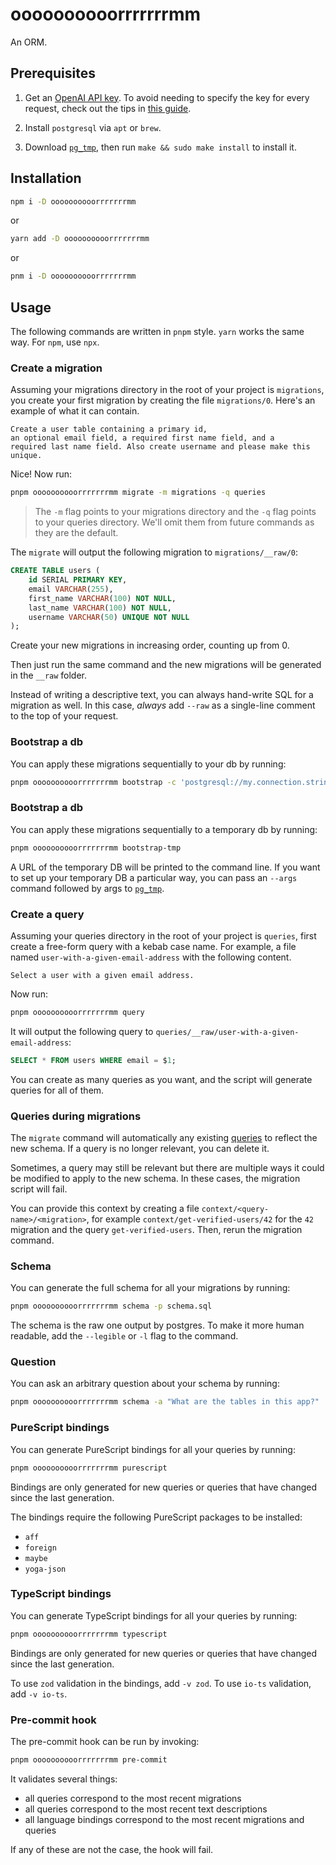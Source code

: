 # oooooooooorrrrrrrmm

An ORM.

## Prerequisites

1. Get an [OpenAI API key](https://help.openai.com/en/articles/4936850-where-do-i-find-my-openai-api-key). To avoid needing to specify the key for every request, check out the tips in [this guide](https://help.openai.com/en/articles/5112595-best-practices-for-api-key-safety).

2. Install `postgresql` via `apt` or `brew`.

3. Download [`pg_tmp`](https://github.com/eradman/ephemeralpg), then run `make && sudo make install` to install it.

## Installation

```bash
npm i -D oooooooooorrrrrrrmm
```

or

```bash
yarn add -D oooooooooorrrrrrrmm
```

or

```bash
pnm i -D oooooooooorrrrrrrmm
```

## Usage

The following commands are written in `pnpm` style. `yarn` works the same way. For `npm`, use `npx`.

### Create a migration

Assuming your migrations directory in the root of your project is `migrations`, you create your first migration by creating the file `migrations/0`. Here's an example of what it can contain.

```
Create a user table containing a primary id,
an optional email field, a required first name field, and a
required last name field. Also create username and please make this unique.
```

Nice! Now run:

```bash
pnpm oooooooooorrrrrrrmm migrate -m migrations -q queries
```

> The `-m` flag points to your migrations directory and the `-q` flag points to your queries directory. We'll omit them from future commands as they are the default.

The `migrate` will output the following migration to `migrations/__raw/0`:

```sql
CREATE TABLE users (
    id SERIAL PRIMARY KEY,
    email VARCHAR(255),
    first_name VARCHAR(100) NOT NULL,
    last_name VARCHAR(100) NOT NULL,
    username VARCHAR(50) UNIQUE NOT NULL
);
```

Create your new migrations in increasing order, counting up from 0.

Then just run the same command and the new migrations will be generated in the `__raw` folder.

Instead of writing a descriptive text, you can always hand-write SQL for a migration as well. In this case, _always_ add `--raw` as a single-line comment
to the top of your request.

### Bootstrap a db

You can apply these migrations sequentially to your db by running:

```bash
pnpm oooooooooorrrrrrrmm bootstrap -c 'postgresql://my.connection.string'
```

### Bootstrap a db

You can apply these migrations sequentially to a temporary db by running:

```bash
pnpm oooooooooorrrrrrrmm bootstrap-tmp
```

A URL of the temporary DB will be printed to the command line. If you want to set up your temporary DB a particular way, you can pass an `--args` command followed by args to [`pg_tmp`](https://eradman.com/ephemeralpg/).

### Create a query

Assuming your queries directory in the root of your project is `queries`, first create a free-form query with a kebab case name. For example, a file named `user-with-a-given-email-address` with the following content.

```
Select a user with a given email address.
```

Now run:

```bash
pnpm oooooooooorrrrrrrmm query
```

It will output the following query to `queries/__raw/user-with-a-given-email-address`:

```sql
SELECT * FROM users WHERE email = $1;
```

You can create as many queries as you want, and the script will generate queries for all of them.

### Queries during migrations

The `migrate` command will automatically any existing [queries](#create-a-query) to reflect the new schema. If a query is no longer relevant, you can delete it. 

Sometimes, a query may still be relevant but there are multiple ways it could be modified to apply to the new schema. In these cases, the migration script will fail.

You can provide this context by creating a file `context/<query-name>/<migration>`, for example `context/get-verified-users/42` for the `42` migration and the query `get-verified-users`. Then, rerun the migration command.

### Schema

You can generate the full schema for all your migrations by running:

```bash
pnpm oooooooooorrrrrrrmm schema -p schema.sql
```

The schema is the raw one output by postgres. To make it more human readable, add the `--legible` or `-l` flag to the command.

### Question

You can ask an arbitrary question about your schema by running:

```bash
pnpm oooooooooorrrrrrrmm schema -a "What are the tables in this app?"
```

### PureScript bindings

You can generate PureScript bindings for all your queries by running:

```bash
pnpm oooooooooorrrrrrrmm purescript
```

Bindings are only generated for new queries or queries that have changed since the last generation.

The bindings require the following PureScript packages to be installed:

- `aff`
- `foreign`
- `maybe`
- `yoga-json`

### TypeScript bindings

You can generate TypeScript bindings for all your queries by running:

```bash
pnpm oooooooooorrrrrrrmm typescript
```

Bindings are only generated for new queries or queries that have changed since the last generation.

To use `zod` validation in the bindings, add `-v zod`. To use `io-ts` validation, add `-v io-ts`.

### Pre-commit hook

The pre-commit hook can be run by invoking:

```bash
pnpm oooooooooorrrrrrrmm pre-commit
```

It validates several things:

- all queries correspond to the most recent migrations
- all queries correspond to the most recent text descriptions
- all language bindings correspond to the most recent migrations and queries

If any of these are not the case, the hook will fail.